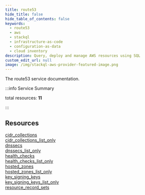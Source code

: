 ```yaml
---
title: route53
hide_title: false
hide_table_of_contents: false
keywords:
  - route53
  - aws
  - stackql
  - infrastructure-as-code
  - configuration-as-data
  - cloud inventory
description: Query, deploy and manage AWS resources using SQL
custom_edit_url: null
image: /img/stackql-aws-provider-featured-image.png
---
```


The route53 service documentation.

:::info Service Summary

<div class="row">
<div class="providerDocColumn">
<span>total resources:&nbsp;<b>11</b></span><br />
</div>
</div>

:::

## Resources
<div class="row">
<div class="providerDocColumn">
<a href="/services/route53/cidr_collections/">cidr_collections</a><br />
<a href="/services/route53/cidr_collections_list_only/">cidr_collections_list_only</a><br />
<a href="/services/route53/dnssecs/">dnssecs</a><br />
<a href="/services/route53/dnssecs_list_only/">dnssecs_list_only</a><br />
<a href="/services/route53/health_checks/">health_checks</a><br />
<a href="/services/route53/health_checks_list_only/">health_checks_list_only</a>
</div>
<div class="providerDocColumn">
<a href="/services/route53/hosted_zones/">hosted_zones</a><br />
<a href="/services/route53/hosted_zones_list_only/">hosted_zones_list_only</a><br />
<a href="/services/route53/key_signing_keys/">key_signing_keys</a><br />
<a href="/services/route53/key_signing_keys_list_only/">key_signing_keys_list_only</a><br />
<a href="/services/route53/resource_record_sets/">resource_record_sets</a>
</div>
</div>